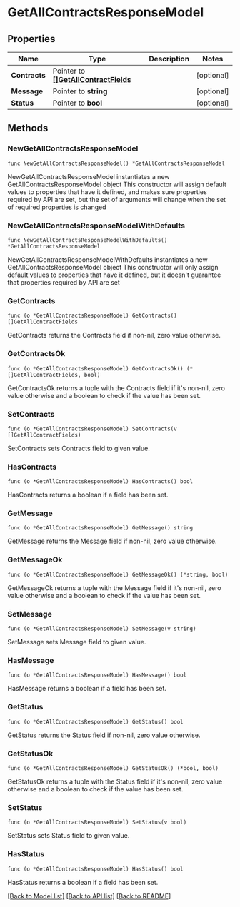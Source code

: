 # GetAllContractsResponseModel

## Properties

Name | Type | Description | Notes
------------ | ------------- | ------------- | -------------
**Contracts** | Pointer to [**[]GetAllContractFields**](GetAllContractFields.md) |  | [optional] 
**Message** | Pointer to **string** |  | [optional] 
**Status** | Pointer to **bool** |  | [optional] 

## Methods

### NewGetAllContractsResponseModel

`func NewGetAllContractsResponseModel() *GetAllContractsResponseModel`

NewGetAllContractsResponseModel instantiates a new GetAllContractsResponseModel object
This constructor will assign default values to properties that have it defined,
and makes sure properties required by API are set, but the set of arguments
will change when the set of required properties is changed

### NewGetAllContractsResponseModelWithDefaults

`func NewGetAllContractsResponseModelWithDefaults() *GetAllContractsResponseModel`

NewGetAllContractsResponseModelWithDefaults instantiates a new GetAllContractsResponseModel object
This constructor will only assign default values to properties that have it defined,
but it doesn't guarantee that properties required by API are set

### GetContracts

`func (o *GetAllContractsResponseModel) GetContracts() []GetAllContractFields`

GetContracts returns the Contracts field if non-nil, zero value otherwise.

### GetContractsOk

`func (o *GetAllContractsResponseModel) GetContractsOk() (*[]GetAllContractFields, bool)`

GetContractsOk returns a tuple with the Contracts field if it's non-nil, zero value otherwise
and a boolean to check if the value has been set.

### SetContracts

`func (o *GetAllContractsResponseModel) SetContracts(v []GetAllContractFields)`

SetContracts sets Contracts field to given value.

### HasContracts

`func (o *GetAllContractsResponseModel) HasContracts() bool`

HasContracts returns a boolean if a field has been set.

### GetMessage

`func (o *GetAllContractsResponseModel) GetMessage() string`

GetMessage returns the Message field if non-nil, zero value otherwise.

### GetMessageOk

`func (o *GetAllContractsResponseModel) GetMessageOk() (*string, bool)`

GetMessageOk returns a tuple with the Message field if it's non-nil, zero value otherwise
and a boolean to check if the value has been set.

### SetMessage

`func (o *GetAllContractsResponseModel) SetMessage(v string)`

SetMessage sets Message field to given value.

### HasMessage

`func (o *GetAllContractsResponseModel) HasMessage() bool`

HasMessage returns a boolean if a field has been set.

### GetStatus

`func (o *GetAllContractsResponseModel) GetStatus() bool`

GetStatus returns the Status field if non-nil, zero value otherwise.

### GetStatusOk

`func (o *GetAllContractsResponseModel) GetStatusOk() (*bool, bool)`

GetStatusOk returns a tuple with the Status field if it's non-nil, zero value otherwise
and a boolean to check if the value has been set.

### SetStatus

`func (o *GetAllContractsResponseModel) SetStatus(v bool)`

SetStatus sets Status field to given value.

### HasStatus

`func (o *GetAllContractsResponseModel) HasStatus() bool`

HasStatus returns a boolean if a field has been set.


[[Back to Model list]](../README.md#documentation-for-models) [[Back to API list]](../README.md#documentation-for-api-endpoints) [[Back to README]](../README.md)


